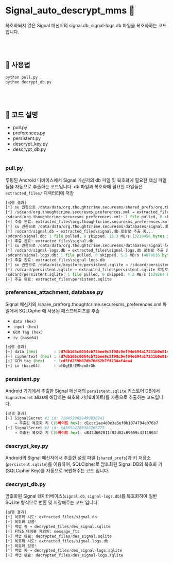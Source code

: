 # Signal_auto_descrypt_mms 🔐

복호화되지 않은 Signal 메신저의 signal.db, signal-logs.db 파일을 복호화하는 코드입니다.

<br><br>

## 🧪 사용법

```bash
python pull.py
python decrypt_db.py
```

<br><br>

## 🔧 코드 설명

- pull.py
- preferences.py
- persistent.py
- descrypt_key.py
- descrypt_db.py
<br><br>
### pull.py

루팅된 Android 디바이스에서 Signal 메신저의 db 파일 및 복호화에 필요한 핵심 파일들을 자동으로 추출하는 코드입니다.
db 파일과 복호화에 필요한 파일들은 `extracted_files/` 디렉터리에 저장

```python
[실행 결과]
[*] su 권한으로 /data/data/org.thoughtcrime.securesms/shared_prefs/org.thoughtcrime.securesms_preferences.xml → /sdcard/org.thoughtcrime.securesms_preferences.xml 복사 중...
[*] /sdcard/org.thoughtcrime.securesms_preferences.xml → extracted_files\org.thoughtcrime.securesms_preferences.xml 로컬로 추출 중...
/sdcard/org.thoughtcrime.securesms_preferences.xml: 1 file pulled, 0 skipped. 0.1 MB/s (2142 bytes in 0.022s)     
[+] 추출 완료: extracted_files\org.thoughtcrime.securesms_preferences.xml
[*] su 권한으로 /data/data/org.thoughtcrime.securesms/databases/signal.db → /sdcard/signal.db 복사 중...
[*] /sdcard/signal.db → extracted_files\signal.db 로컬로 추출 중...
/sdcard/signal.db: 1 file pulled, 0 skipped. 15.3 MB/s (3219456 bytes in 0.201s)
[+] 추출 완료: extracted_files\signal.db
[*] su 권한으로 /data/data/org.thoughtcrime.securesms/databases/signal-logs.db → /sdcard/signal-logs.db 복사 중...
[*] /sdcard/signal-logs.db → extracted_files\signal-logs.db 로컬로 추출 중...
/sdcard/signal-logs.db: 1 file pulled, 0 skipped. 5.5 MB/s (4079616 bytes in 0.709s)                              
[+] 추출 완료: extracted_files\signal-logs.db
[*] su 권한으로 /data/misc/keystore/persistent.sqlite → /sdcard/persistent.sqlite 복사 중...
[*] /sdcard/persistent.sqlite → extracted_files\persistent.sqlite 로컬로 추출 중...
/sdcard/persistent.sqlite: 1 file pulled, 0 skipped. 4.2 MB/s (139264 bytes in 0.032s)
[+] 추출 완료: extracted_files\persistent.sqlite
```

### preferences_attachment, database.py

Signal 메신저의 /share_pref/org.thoughtcrime.securesms_preferences.xml 파일에서 SQLCipher에 사용된 패스프레이즈를 추출
- `data (hex)`
- `input (hex)`
- `GCM Tag (hex)`
- `iv (base64)`

```python
[실행 결과]
[+] data (hex)       : 7d7db165c6054cb75bee9c5f98c9ef94e694a17231b0e8145a4c5e31b71cb1bb1cd5fd259b07db76d62b7f8238af4ea4
[+] ciphertext (hex) : 7d7db165c6054cb75bee9c5f98c9ef94e694a17231b0e8145a4c5e31b71cb1bb
[+] GCM tag (hex)    : 1cd5fd259b07db76d62b7f8238af4ea4
[+] iv (base64)      : bfOgEB/EMhcm8rOh
```

### persistent.py

Android 기기에서 추출한 Signal 메신저의 `persistent.sqlite` 키스토어 DB에서 `SignalSecret` alias에 해당하는 복호화 키(16바이트)를 자동으로 추출하는 코드입니다.

```python
[실행 결과]
[+] SignalSecret #1 id: 7284520658499830241
    → 추출된 복호화 키 (16바이트 hex): d1ccc1ae4d0e3a5ef0b1074794e076b7
[+] SignalSecret #2 id: 6456924783388765775
    → 추출된 복호화 키 (16바이트 hex): d843d662011f92d82c69659c4311904f
```

### descrypt_key.py

Android의 Signal 메신저에서 추출한 설정 파일 (`shared_prefs`)과 키 저장소(`persistent.sqlite`)를 이용하여, SQLCipher로 암호화된 Signal DB의 복호화 키(SQLCipher Key)를 자동으로 복원해주는 코드 입니다.

### descrypt_db.py

암호화된 Signal 데이터베이스(`signal.db`, `signal-logs.db`)를 복호화하여 일반 SQLite 형식으로 변환 및 저장해주는 코드 입니다.

```python
[실행 결과]
[*] 복호화 시도: extracted_files/signal.db
[+] 복호화 성공!
[*] 백업 중 → decrypted_files/des_signal.sqlite
[!] FTS5 테이블 제외됨: message_fts
[+] 백업 완료: decrypted_files/des_signal.sqlite
[*] 복호화 시도: extracted_files/signal-logs.db
[+] 복호화 성공!
[*] 백업 중 → decrypted_files/des_signal-logs.sqlite
[+] 백업 완료: decrypted_files/des_signal-logs.sqlite
```
